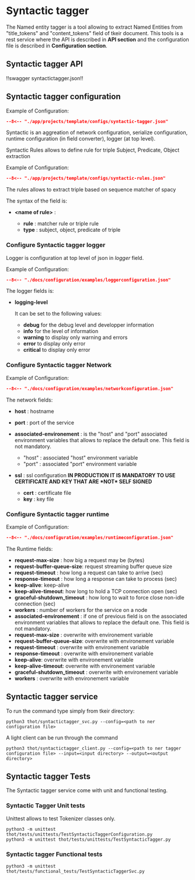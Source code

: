 # Syntactic tagger

The Named entity tagger is a tool allowing to extract Named Entities from "title_tokens" and "content_tokens" field of tkeir document.
This tools is a rest service where the API is described in **API section** and the configuration file is described in **Configuration section**.

## Syntactic tagger API

!!swagger syntactictagger.json!!

## Syntactic tagger configuration

Example of Configuration:


```json title="syntactic-tagger.json"
--8<-- "./app/projects/template/configs/syntactic-tagger.json"
```

Syntactic is an aggreation of network configuration, serialize configuration, runtime configuration (in field converter), logger (at top level).

Syntactic Rules allows to define rule for triple Subject, Predicate, Object extraction

Example of Configuration:


```json title="syntactic-tagger.json"
--8<-- "./app/projects/template/configs/syntactic-rules.json"
```

The rules allows to extract triple based on sequence matcher of spacy

The syntax of the field is:

- **\<name of rule>** :

  - **rule** : matcher rule or triple rule
  - **type** : subject, object, predicate of triple

### Configure Syntactic tagger logger

Logger is configuration at top level of json in *logger* field.

Example of Configuration:

```json title="logger configuration"
--8<-- "./docs/configuration/examples/loggerconfiguration.json"
```

The logger fields is:

- **logging-level**

  It can be set to the following values:

  - **debug** for the debug level and developper information
  - **info** for the level of information
  - **warning** to display only warning and errors
  - **error** to display only error
  - **critical** to display only error

### Configure Syntactic tagger Network

Example of Configuration:


```json title="network configuration"
--8<-- "./docs/configuration/examples/networkconfiguration.json"
```

The network fields:

- **host** : hostname

- **port** : port of the service

- **associated-environement** : is the "host" and "port" associated environment variables that allows to replace the
  default one. This field is not mandatory.

  - "host" : associated "host" environment variable
  - "port" : associated "port" environment variable

- **ssl** : ssl configuration **IN PRODUCTION IT IS MANDATORY TO USE CERTIFICATE AND KEY THAT ARE \*NOT\* SELF SIGNED**

  - **cert** : certificate file
  - **key** : key file


### Configure Syntactic tagger runtime

Example of Configuration:

```json title="network configuration"
--8<-- "./docs/configuration/examples/runtimeconfiguration.json"
```

The Runtime fields:

- **request-max-size** : how big a request may be (bytes)
- **request-buffer-queue-size**: request streaming buffer queue size
- **request-timeout** : how long a request can take to arrive (sec)
- **response-timeout** : how long a response can take to process (sec)
- **keep-alive**: keep-alive
- **keep-alive-timeout**: how long to hold a TCP connection open (sec)
- **graceful-shutdown_timeout** : how long to wait to force close non-idle connection (sec)
- **workers** : number of workers for the service on a node
- **associated-environement** : if one of previous field is on the associated environment variables that allows to replace the  default one. This field is not mandatory.
- **request-max-size** : overwrite with environement variable
- **request-buffer-queue-size**: overwrite with environement variable
- **request-timeout** : overwrite with environement variable
- **response-timeout** : overwrite with environement variable
- **keep-alive**: overwrite with environement variable
- **keep-alive-timeout**: overwrite with environement variable
- **graceful-shutdown_timeout** : overwrite with environement variable
- **workers** : overwrite with environement variable

## Syntactic tagger service

To run the command type simply from tkeir directory:

```shell
python3 thot/syntactictagger_svc.py --config=<path to ner configuration file>
```

A light client can be run through the command

```shell
python3 thot/syntactictagger_client.py --config=<path to ner tagger configuration file> --input=<input directory> --output=<output directory>
```

## Syntactic tagger Tests

The Syntactic tagger service come with unit and functional testing.

### Syntactic Tagger Unit tests

Unittest allows to test Tokenizer classes only.

```shell
python3 -m unittest thot/tests/unittests/TestSyntacticTaggerConfiguration.py
python3 -m unittest thot/tests/unittests/TestSyntacticTagger.py
```

### Syntactic tagger Functional tests

```shell
python3 -m unittest thot/tests/functional_tests/TestSyntacticTaggerSvc.py
```
